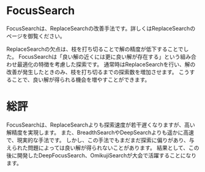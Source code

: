 # FocusSearch
FocusSearchは、ReplaceSearchの改善手法です。詳しくはReplaceSearchのページを御覧ください。

ReplaceSearchの欠点は、枝を打ち切ることで解の精度が低下することでした。
FocusSearchは「良い解の近くには更に良い解が存在する」という組み合わせ最適化の特徴を考慮した探索です。
通常時はReplaceSearchを行い、解の改善が発生したときのみ、枝を打ち切るまでの探索数を増加させます。
こうすることで、良い解が得られる機会を増やすことができます。

# 総評
FocusSearchは、ReplaceSearchよりも探索速度が若干遅くなりますが、高い解精度を実現します。
また、BreadthSearchやDeepSearchよりも遥かに高速で、現実的な手法です。
しかし、この手法でもまだまだ探索に偏りがあり、与えられた問題によっては良い解が得られないことがあります。
結果として、この後に開発したDeepFocusSearch、OmikujiSearchが大会で活躍することになります。
